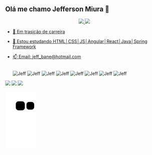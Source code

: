 ## Olá me chamo Jefferson Miura 👋
<div align="center">
  <a href="https://github.com/JeffMiura">
  <img height="180em" src="https://github-readme-stats.vercel.app/api?username=JeffMiura&show_icons=true&theme=tokyonight&include_all_commits=true&count_private=true"/>
  <img height="180em" src="https://github-readme-stats.vercel.app/api/top-langs/?username=JeffMiura&layout=compact&langs_count=7&theme=tokyonight"/>
</div>

- 🔭 Em trasição de carreira 
- 🌱 Estou estudando HTML│CSS│JS│Angular│React│Java│Spring Framework
- 📫 Email: jeff_bane@hotmail.com
  <div style="display: inline_block"><br>
   <img aling ="center" alt= "Jeff" height= "30" width= "40" src="https://cdn.jsdelivr.net/gh/devicons/devicon/icons/html5/html5-original.svg" />
  <img aling ="center" alt= "Jeff" height= "30" width= "40" src="https://cdn.jsdelivr.net/gh/devicons/devicon/icons/css3/css3-original.svg" />
  <img aling ="center" alt= "Jeff" height= "30" width= "40" src="https://cdn.jsdelivr.net/gh/devicons/devicon/icons/javascript/javascript-original.svg" />
  <img aling ="center" alt= "Jeff" height= "30" width= "40" src="https://cdn.jsdelivr.net/gh/devicons/devicon/icons/react/react-original.svg" />
  <img aling ="center" alt= "Jeff" height= "30" width= "40" src="https://cdn.jsdelivr.net/gh/devicons/devicon/icons/angularjs/angularjs-original.svg" />
  <img aling ="center" alt= "Jeff" height= "30" width= "40" src="https://cdn.jsdelivr.net/gh/devicons/devicon/icons/java/java-original.svg" />
  <img aling ="center" alt= "Jeff" height= "30" width= "40" src="https://cdn.jsdelivr.net/gh/devicons/devicon/icons/spring/spring-original-wordmark.svg" />
    <img aling ="center" alt= "Jeff" height= "30" width= "40" src="https://cdn.jsdelivr.net/gh/devicons/devicon/icons/typescript/typescript-original.svg" />
  </div>

  <div> 
 <a href= "https://wa.me/5511984198044"><img src="https://img.shields.io/badge/WhatsApp-25D366?style=for-the-badge&logo=whatsapp&logoColor=white"></a>
  <a href = "jeffemiura@gmail.com"><img src="https://img.shields.io/badge/Gmail-D14836?style=for-the-badge&logo=gmail&logoColor=white" target="_blank"></a>
  <a href="https://www.linkedin.com/in/jefferson-miura-desenvolvedor/" target="_blank"><img src="https://img.shields.io/badge/-LinkedIn-%230077B5?style=for-the-badge&logo=linkedin&logoColor=white" target="_blank"></a> 
    
   ![Snake animation](https://github.com/rafaballerini/rafaballerini/blob/output/github-contribution-grid-snake.svg)
    
</div>
 
